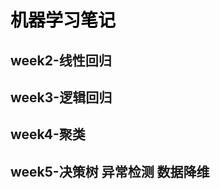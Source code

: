 #  <font color=black>机器学习笔记</font>

## week2-线性回归

## week3-逻辑回归

## week4-聚类

## week5-决策树 异常检测 数据降维


